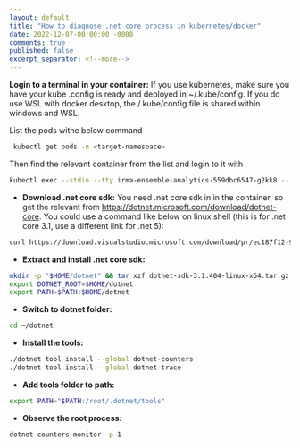 ```yaml
---
layout: default
title: "How to diagnose .net core process in kubernetes/docker"
date: 2022-12-07-00:00:00 -0000
comments: true
published: false
excerpt_separator: <!--more-->
---
```

**Login to a terminal in your container:** If you use kubernetes, make sure you have your kube .config is ready and deployed in ~/.kube/config. If you do use WSL with docker desktop, the /.kube/config file is shared within windows and WSL. 

List the pods withe below command
```bash
 kubectl get pods -n <target-namespace>
 ```
Then find the relevant container from the list and login to it with
```bash
kubectl exec --stdin --tty irma-ensemble-analytics-559dbc6547-g2kk8 -- /bin/bash
```

* **Download .net core sdk:** You need .net core sdk in in the container, so get the relevant from https://dotnet.microsoft.com/download/dotnet-core. 
You could use a command like below on linux shell (this is for .net core 3.1, use a different link for .net 5):
```bash
curl https://download.visualstudio.microsoft.com/download/pr/ec187f12-929e-4aa7-8abc-2f52e147af1d/56b0dbb5da1c191bff2c271fcd6e6394/dotnet-sdk-3.1.404-linux-x64.tar.gz --output dotnet-sdk-3.1.404-linux-x64.tar.gz
```
* **Extract and install .net core sdk:**
```bash
mkdir -p "$HOME/dotnet" && tar xzf dotnet-sdk-3.1.404-linux-x64.tar.gz -C "$HOME/dotnet"
export DOTNET_ROOT=$HOME/dotnet
export PATH=$PATH:$HOME/dotnet
```
* **Switch to dotnet folder:**
```bash
cd ~/dotnet
```
* **Install the tools:**
```bash
./dotnet tool install --global dotnet-counters
./dotnet tool install --global dotnet-trace
```
* **Add tools folder to path:**
```bash
export PATH="$PATH:/root/.dotnet/tools"
```

* **Observe the root process:**
```bash
dotnet-counters monitor -p 1
```

